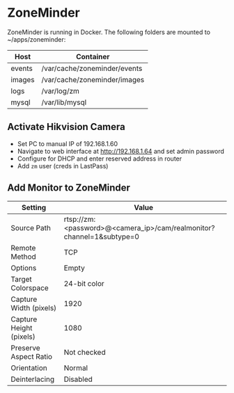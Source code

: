 # ZoneMinder

ZoneMinder is running in Docker. The following folders are mounted to ~/apps/zoneminder:

| Host   | Container                    |
| ------ | ---------------------------- |
| events | /var/cache/zoneminder/events |
| images | /var/cache/zoneminder/images |
| logs   | /var/log/zm                  |
| mysql  | /var/lib/mysql               |

## Activate Hikvision Camera

- Set PC to manual IP of 192.168.1.60
- Navigate to web interface at http://192.168.1.64 and set admin password
- Configure for DHCP and enter reserved address in router
- Add `zm` user (creds in LastPass)

## Add Monitor to ZoneMinder

| Setting                 | Value                                                                    |
| ----------------------- | ------------------------------------------------------------------------ |
| Source Path             | rtsp://zm:\<password\>@\<camera_ip\>/cam/realmonitor?channel=1&subtype=0 |
| Remote Method           | TCP                                                                      |
| Options                 | Empty                                                                    |
| Target Colorspace       | 24-bit color                                                             |
| Capture Width (pixels)  | 1920                                                                     |
| Capture Height (pixels) | 1080                                                                     |
| Preserve Aspect Ratio   | Not checked                                                              |
| Orientation             | Normal                                                                   |
| Deinterlacing           | Disabled                                                                 |
